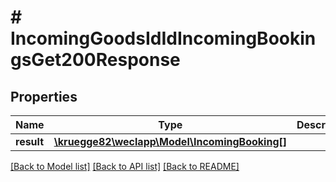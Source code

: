 # # IncomingGoodsIdIdIncomingBookingsGet200Response

## Properties

Name | Type | Description | Notes
------------ | ------------- | ------------- | -------------
**result** | [**\kruegge82\weclapp\Model\IncomingBooking[]**](IncomingBooking.md) |  | [optional]

[[Back to Model list]](../../README.md#models) [[Back to API list]](../../README.md#endpoints) [[Back to README]](../../README.md)
